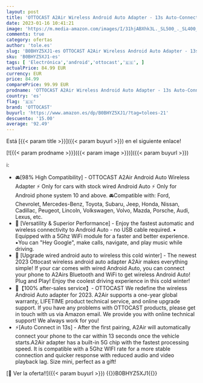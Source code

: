 ```yaml
---
layout: post
title: 'OTTOCAST A2Air Wireless Android Auto Adapter - 13s Auto-Connect Fast Speed  2023 Upgrade Android Auto Adaptador inalámbrico para automóviles con Android Auto cableado de fábrica'
date: 2023-01-16 10:41:21
image: 'https://m.media-amazon.com/images/I/31hjABXhk3L._SL500_._SL400_.jpg'
comments: true
category: ofertas
author: 'tole.es'
slug: 'B0BHYZ5XJ1-es OTTOCAST A2Air Wireless Android Auto Adapter - 13s Auto-...'
sku: 'B0BHYZ5XJ1-es'
tags: [ 'Electrónica','android','ottocast','🇪🇸', ]
actualPrice: 84.99 EUR
currency: EUR
price: 84.99
comparePrice: 99.99 EUR
prodname: 'OTTOCAST A2Air Wireless Android Auto Adapter - 13s Auto-Connect Fast Speed  2023 Upgrade Android Auto Adaptador inalámbrico para automóviles con Android Auto cableado de fábrica'
country: 'es'
flag: '🇪🇸'
brand: 'OTTOCAST'
buyurl: 'https://www.amazon.es/dp/B0BHYZ5XJ1/?tag=tolees-21'
descuento: '15.00'
average: '92.49'
---
```


Está [{{< param title >}}]({{< param buyurl >}}) en el siguiente enlace!

[![{{< param prodname >}}]({{< param image >}})]({{< param buyurl >}})

ℹ️:

- 🚘[98% High Compatibility] - OTTOCAST A2Air Android Auto Wireless Adapter ⚡ Only for cars with stock wired Android Auto ⚡ Only for Android phone system 10 and above. 🚘Compatible with: Ford, Chevrolet, Mercedes-Benz, Toyota, Subaru, Jeep, Honda, Nissan, Cadillac, Peugeot, Lincoln, Volkswagen, Volvo, Mazda, Porsche, Audi, Lexus, etc.
- 🔧 [Versatility & Superior Performance] - Enjoy the fastest automatic and wireless connectivity to Android Auto - no USB cable required. ▪️ Equipped with a 5Ghz WiFi module for a faster and better experience. ▪️You can "Hey Google", make calls, navigate, and play music while driving.
- 🚀 [Upgrade wired android auto to wireless this cold winter] - The newest 2023 Ottocast wireless android auto adapter A2Air makes everything simple! If your car comes with wired Android Auto, you can connect your phone to A2Airs Bluetooth and WiFi to get wireless Android Auto! Plug and Play! Enjoy the coolest driving experience in this cold winter!
- 💁【100% after-sales service】- OTTOCAST We redefine the wireless Android Auto adapter for 2023. A2Air supports a one-year global warranty, LIFETIME product technical service, and online upgrade support. If you have any problems with OTTOCAST products, please get in touch with us via Amazon email. We provide you with online technical support! We always work for you!
- ⚡[Auto Connect in 13s] - After the first pairing, A2Air will automatically connect your phone to the car within 13 seconds once the vehicle starts.A2Air adapter has a built-in 5G chip with the fastest processing speed. It is compatible with a 5Ghz WIFI rate for a more stable connection and quicker response with reduced audio and video playback lag. Size mini, perfect as a gift!

[🛒 Ver la oferta!!]({{< param buyurl >}})
{{<world>}}B0BHYZ5XJ1{{</world>}}
